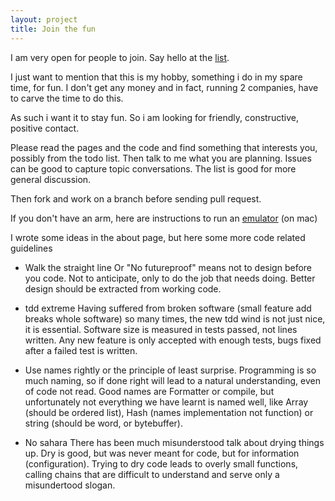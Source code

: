 ```yaml
---
layout: project
title: Join the fun
---
```


I am very open for people to join. Say hello at the [list](https://groups.google.com/forum/#!forum/ruby-x).

I just want to mention that this is my hobby, something i do in my spare time, for fun.
I don't get any money and in fact, running 2 companies, have to carve the time to do this.

As such i want it to stay fun. So i am looking for friendly, constructive, positive contact.

Please read the pages and the code and find something that interests you, possibly from the todo list.
Then talk to me what you are planning. Issues can be good to capture topic conversations.
The list is good for more general discussion.

Then fork and work on a branch before sending pull request.

If you don't have an arm, here are instructions to run an [emulator](/qemu.html) (on mac)

I wrote some ideas in the about page, but here some more code related guidelines

- Walk the straight line
  Or "No futureproof" means not to design before you code. Not to anticipate, only to do the job that
  needs doing. Better design should be extracted from working code.

- tdd extreme
  Having suffered from broken software (small feature add breaks whole software) so many times, the new tdd
  wind is not just nice, it is essential. Software size is measured in tests passed, not lines written. Any
  new feature is only accepted with enough tests, bugs fixed after a failed test is written.

- Use names rightly
  or the principle of least surprise. Programming is so much naming, so if done right will lead to a
  natural understanding, even of code not read.
  Good names are Formatter or compile, but unfortunately not everything we have learnt is named well, like
  Array (should be ordered list), Hash (names implementation not function) or string (should be word, or bytebuffer).

- No sahara
  There has been much misunderstood talk about drying things up. Dry is good, but was never meant for code, but
  for information (configuration). Trying to dry code leads to overly small functions, calling chains that
  are difficult to understand and serve only a misundertood slogan.

